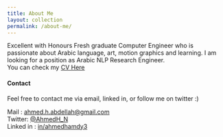 ```yaml
---
title: About Me
layout: collection
permalink: /about-me/
---
```


Excellent with Honours Fresh graduate Computer Engineer who is passionate about Arabic language, art, motion graphics and learning. I am looking for a position as Arabic NLP Research Engineer.<br>
You can check my [CV Here][CV]

#### Contact
Feel free to contact me via email, linked in, or follow me on twitter :)

Mail : [ahmed.h.abdellah@gmail.com][mail] <br>
Twitter: [@AhmedH_N][twit] <br>
Linked in : [in/ahmedhamdy3][linked]


[CV]: https://github.com/Ahmed-H-N/ahmed-h-n.github.io/blob/master/assets/files/Ahmed%20Hamdy%20CV.pdf
[mail]: mailto:ahmed.h.abdellah@gmail.com
[twit]: https://twitter.com/AhmedH_N
[linked]: https://www.linkedin.com/in/ahmedhamdy3/
